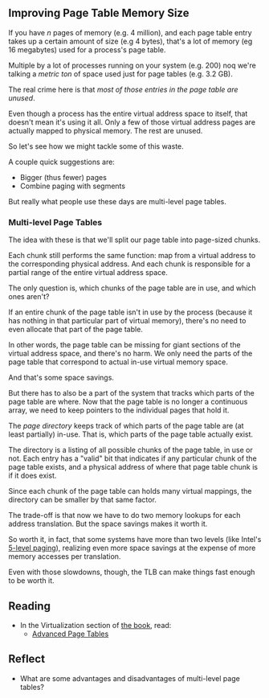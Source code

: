 <!-- Exploration 8.2: Multi-Level Page Tables -->

## Improving Page Table Memory Size

If you have _n_ pages of memory (e.g. 4 million), and each page table
entry takes up a certain amount of size (e.g 4 bytes), that's a lot of
memory (eg 16 megabytes) used for a process's page table.

Multiple by a lot of processes running on your system (e.g. 200) noq
we're talking a _metric ton_ of space used just for page tables (e.g.
3.2 GB).

The real crime here is that _most of those entries in the page table are
unused_.

Even though a process has the entire virtual address space to itself,
that doesn't mean it's using it all. Only a few of those virtual address
pages are actually mapped to physical memory. The rest are unused.

So let's see how we might tackle some of this waste.

A couple quick suggestions are:

* Bigger (thus fewer) pages
* Combine paging with segments

But really what people use these days are multi-level page tables.

### Multi-level Page Tables

The idea with these is that we'll split our page table into page-sized
chunks.

Each chunk still performs the same function: map from a virtual address
to the corresponding physical address. And each chunk is responsible for
a partial range of the entire virtual address space.

The only question is, which chunks of the page table are in use, and
which ones aren't?

If an entire chunk of the page table isn't in use by the process
(because it has nothing in that particular part of virtual memory),
there's no need to even allocate that part of the page table.

In other words, the page table can be missing for giant sections of the
virtual address space, and there's no harm. We only need the parts of
the page table that correspond to actual in-use virtual memory space.

And that's some space savings.

But there has to also be a part of the system that tracks which parts of
the page table are where. Now that the page table is no longer a
continuous array, we need to keep pointers to the individual pages that
hold it.

The _page directory_ keeps track of which parts of the page table are
(at least partially) in-use. That is, which parts of the page table
actually exist.

The directory is a listing of all possible chunks of the page table, in
use or not. Each entry has a "valid" bit that indicates if any
particular chunk of the page table exists, and a physical address of
where that page table chunk is if it does exist.

Since each chunk of the page table can holds many virtual mappings, the
directory can be smaller by that same factor.

The trade-off is that now we have to do two memory lookups for each
address translation. But the space savings makes it worth it.

So worth it, in fact, that some systems have more than two levels
(like Intel's [5-level
paging](https://en.wikipedia.org/wiki/Intel_5-level_paging)),
realizing even more space savings at the expense of more memory accesses
per translation.

Even with those slowdowns, though, the TLB can make things fast enough
to be worth it.

## Reading

* In the Virtualization section of [the book](https://pages.cs.wisc.edu/~remzi/OSTEP/), read:
  * [Advanced Page Tables](https://pages.cs.wisc.edu/~remzi/OSTEP/vm-smalltables.pdf)
  
## Reflect

* What are some advantages and disadvantages of multi-level page tables?


